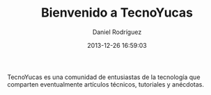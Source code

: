 ﻿---
layout: post
title:  "Bienvenido a TecnoYucas"
date:   2013-12-26 16:59:03
categories: ty
author: Daniel Rodríguez
twitter: sadasant
---

TecnoYucas es una comunidad de entusiastas de la tecnología que
comparten eventualmente artículos técnicos, tutoriales y anécdotas.
